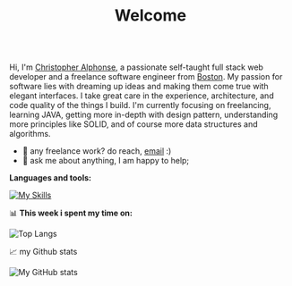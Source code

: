 <h1 align="center">  Welcome </h1>


<br/>
<br />

Hi, I'm [Christopher Alphonse](https://christopheralphonse.com), a passionate self-taught full stack web developer and a freelance software engineer from [Boston](https://www.google.com/maps/place/Boston,+MA/data=!4m2!3m1!1s0x89e3652d0d3d311b:0x787cbf240162e8a0?sa=X&ved=2ahUKEwjAsMvdnJn_AhVRGlkFHWO2CDAQ8gF6BAgNEAI). My passion for software lies with dreaming up ideas and making them come true with elegant interfaces. I take great care in the experience, architecture, and code quality of the things I build. I'm currently focusing on freelancing, learning JAVA, getting more in-depth with design pattern, understanding more principles like SOLID, and of course more data structures and algorithms.

- 💼 any freelance work? do reach, [email](mailto:chris.freelance.dev@gmail.com) :)
- 💬 ask me about anything, I am happy to help;

**Languages and tools:**

[![My Skills](https://skillicons.dev/icons?i=java,ts,js,python,nodejs,mongodb,postgres,svelte,vue,vercel,firebase,prisma,redis,docker,react,next,vite,tailwind,bootstrap,django,figma,xd,ps,pr,linux,vscode,&theme=dark)](https://skillicons.dev)

📊 **This week i spent my time on:**

<!--START_SECTION-->

![Top Langs](https://github-readme-stats.vercel.app/api/top-langs/?username=christopherAlphonse&hide=css,scss,html&theme=radical)

<!--END_SECTION-->

📈 my Github stats

![My GitHub stats](https://github-readme-stats.vercel.app/api?username=christopheralphonse&show_icons=true&theme=radical)
